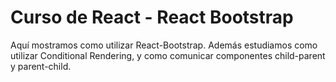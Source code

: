 # Curso de React - React Bootstrap

Aquí mostramos como utilizar React-Bootstrap. Además estudiamos como utilizar Conditional Rendering, y como comunicar componentes child-parent y parent-child.
